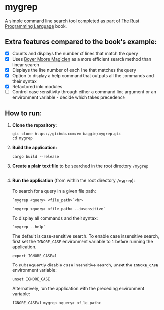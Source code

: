 # mygrep
A simple command line search tool completed as part of <a href = "https://doc.rust-lang.org/book/ch12-00-an-io-project.html">The Rust Programming Language</a> book. 

## Extra features compared to the book's example:

- [x] Counts and displays the number of lines that match the query
- [x] Uses <a href="https://crates.io/crates/boyer-moore-magiclen">Boyer Moore Magiclen</a> as a more efficient search method than linear search
- [x] Displays the line number of each line that matches the query
- [x] Option to display a help command that outputs all the commands and their syntax
- [x] Refactored into modules
- [ ] Control case sensitivity through either a command line argument or an environment variable - decide which takes precedence

## How to run:
1. **Clone the repository:**
   ```
   git clone https://github.com/em-baggie/mygrep.git
   cd mygrep
   ```
2. **Build the application:**
   ```
   cargo build --release
   ```
3. **Create a plain text file** to be searched in the root directory `/mygrep`<br><br>

4. **Run the application** (from within the root directory `/mygrep`):<br><br>
    To search for a query in a given file path:
    ```
    `mygrep <query> <file_path>`<br>
    ```
    ```
    `mygrep <query> <file_path> --insensitive`
    ```
    To display all commands and their syntax:
    ```
    `mygrep --help`
    ```
    The default is case-sensitive search. To enable case insensitive search, first set the `IGNORE_CASE` environment variable to `1` before running the application.
    ```
    export IGNORE_CASE=1
    ```
    To subsequently disable case insensitive search, unset the `IGNORE_CASE` environment variable:
    ```
    unset IGNORE_CASE
    ```
    Alternatively, run the application with the preceding environment variable:
    ```
    IGNORE_CASE=1 mygrep <query> <file_path>
    ```
